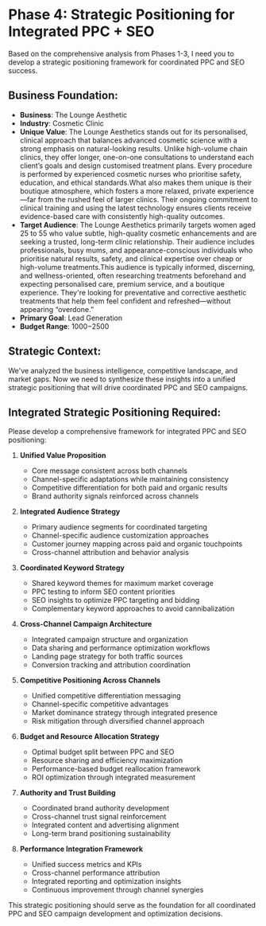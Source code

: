 # Phase 4: Strategic Positioning for Integrated PPC + SEO

Based on the comprehensive analysis from Phases 1-3, I need you to develop a strategic positioning framework for coordinated PPC and SEO success.

## Business Foundation:
- **Business**: The Lounge Aesthetic
- **Industry**: Cosmetic Clinic
- **Unique Value**: The Lounge Aesthetics stands out for its personalised, clinical approach that balances advanced cosmetic science with a strong emphasis on natural-looking results. Unlike high-volume chain clinics, they offer longer, one-on-one consultations to understand each client’s goals and design customised treatment plans. Every procedure is performed by experienced cosmetic nurses who prioritise safety, education, and ethical standards.What also makes them unique is their boutique atmosphere, which fosters a more relaxed, private experience—far from the rushed feel of larger clinics. Their ongoing commitment to clinical training and using the latest technology ensures clients receive evidence-based care with consistently high-quality outcomes.
- **Target Audience**: The Lounge Aesthetics primarily targets women aged 25 to 55 who value subtle, high-quality cosmetic enhancements and are seeking a trusted, long-term clinic relationship. Their audience includes professionals, busy mums, and appearance-conscious individuals who prioritise natural results, safety, and clinical expertise over cheap or high-volume treatments.This audience is typically informed, discerning, and wellness-oriented, often researching treatments beforehand and expecting personalised care, premium service, and a boutique experience. They're looking for preventative and corrective aesthetic treatments that help them feel confident and refreshed—without appearing “overdone.”
- **Primary Goal**: Lead Generation
- **Budget Range**: $1000-$2500

## Strategic Context:
We've analyzed the business intelligence, competitive landscape, and market gaps. Now we need to synthesize these insights into a unified strategic positioning that will drive coordinated PPC and SEO campaigns.

## Integrated Strategic Positioning Required:

Please develop a comprehensive framework for integrated PPC and SEO positioning:

1. **Unified Value Proposition**
   - Core message consistent across both channels
   - Channel-specific adaptations while maintaining consistency
   - Competitive differentiation for both paid and organic results
   - Brand authority signals reinforced across channels

2. **Integrated Audience Strategy**
   - Primary audience segments for coordinated targeting
   - Channel-specific audience customization approaches
   - Customer journey mapping across paid and organic touchpoints
   - Cross-channel attribution and behavior analysis

3. **Coordinated Keyword Strategy**
   - Shared keyword themes for maximum market coverage
   - PPC testing to inform SEO content priorities
   - SEO insights to optimize PPC targeting and bidding
   - Complementary keyword approaches to avoid cannibalization

4. **Cross-Channel Campaign Architecture**
   - Integrated campaign structure and organization
   - Data sharing and performance optimization workflows
   - Landing page strategy for both traffic sources
   - Conversion tracking and attribution coordination

5. **Competitive Positioning Across Channels**
   - Unified competitive differentiation messaging
   - Channel-specific competitive advantages
   - Market dominance strategy through integrated presence
   - Risk mitigation through diversified channel approach

6. **Budget and Resource Allocation Strategy**
   - Optimal budget split between PPC and SEO
   - Resource sharing and efficiency maximization
   - Performance-based budget reallocation framework
   - ROI optimization through integrated measurement

7. **Authority and Trust Building**
   - Coordinated brand authority development
   - Cross-channel trust signal reinforcement
   - Integrated content and advertising alignment
   - Long-term brand positioning sustainability

8. **Performance Integration Framework**
   - Unified success metrics and KPIs
   - Cross-channel performance attribution
   - Integrated reporting and optimization insights
   - Continuous improvement through channel synergies

This strategic positioning should serve as the foundation for all coordinated PPC and SEO campaign development and optimization decisions.